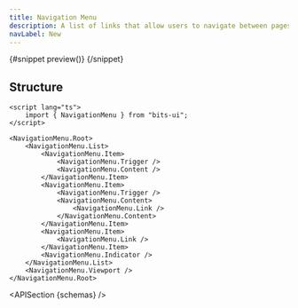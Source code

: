 ```yaml
---
title: Navigation Menu
description: A list of links that allow users to navigate between pages of a website.
navLabel: New
---
```


<script>
	import { APISection, ComponentPreviewV2, NavigationMenuDemo } from '$lib/components/index.js'
	export let schemas;
</script>

<ComponentPreviewV2 name="navigation-menu-demo" comp="Navigation Menu">

{#snippet preview()}
<NavigationMenuDemo />
{/snippet}

</ComponentPreviewV2>

## Structure

```svelte
<script lang="ts">
	import { NavigationMenu } from "bits-ui";
</script>

<NavigationMenu.Root>
	<NavigationMenu.List>
		<NavigationMenu.Item>
			<NavigationMenu.Trigger />
			<NavigationMenu.Content />
		</NavigationMenu.Item>
		<NavigationMenu.Item>
			<NavigationMenu.Trigger />
			<NavigationMenu.Content>
				<NavigationMenu.Link />
			</NavigationMenu.Content>
		</NavigationMenu.Item>
		<NavigationMenu.Item>
			<NavigationMenu.Link />
		</NavigationMenu.Item>
		<NavigationMenu.Indicator />
	</NavigationMenu.List>
	<NavigationMenu.Viewport />
</NavigationMenu.Root>
```

<APISection {schemas} />
